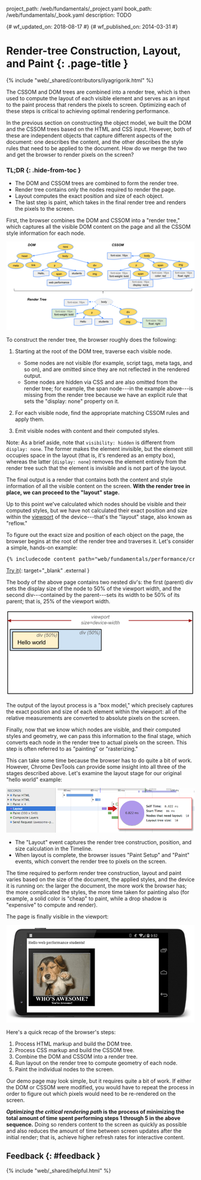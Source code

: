 project_path: /web/fundamentals/_project.yaml
book_path: /web/fundamentals/_book.yaml
description: TODO

{# wf_updated_on: 2018-08-17 #}
{# wf_published_on: 2014-03-31 #}

# Render-tree Construction, Layout, and Paint {: .page-title }

{% include "web/_shared/contributors/ilyagrigorik.html" %}

The CSSOM and DOM trees are combined into a render tree, which is then used 
to compute the layout of each visible element and serves as an input to the 
paint process that renders the pixels to screen. Optimizing each of these 
steps is critical to achieving optimal rendering performance.

In the previous section on constructing the object model, we built the DOM and
the CSSOM trees based on the HTML and CSS input. However, both of these are
independent objects that capture different aspects of the document: one
describes the content, and the other describes the style rules that need to be
applied to the document. How do we merge the two and get the browser to render
pixels on the screen?

### TL;DR {: .hide-from-toc }
- The DOM and CSSOM trees are combined to form the render tree.
- Render tree contains only the nodes required to render the page.
- Layout computes the exact position and size of each object.
- The last step is paint, which takes in the final render tree and renders the pixels to the screen.


First, the browser combines the DOM and CSSOM into a "render tree," which captures all the visible DOM content on the page and all the CSSOM style information for each node.

<img src="images/render-tree-construction.png" alt="DOM and CSSOM are combined to create the render tree" >

To construct the render tree, the browser roughly does the following:

1. Starting at the root of the DOM tree, traverse each visible node.

    * Some nodes are not visible (for example, script tags, meta tags, and so on), and are omitted since they are not reflected in the rendered output.
    * Some nodes are hidden via CSS and are also omitted from the render tree; for example, the span node---in the example above---is missing from the render tree because we have an explicit rule that sets the "display: none" property on it.

1. For each visible node, find the appropriate matching CSSOM rules and apply them.
1. Emit visible nodes with content and their computed styles.

Note: As a brief aside, note that `visibility: hidden` is different from `display: none`. The former makes the element invisible, but the element still occupies space in the layout (that is, it's rendered as an empty box), whereas the latter (`display: none`) removes the element entirely from the render tree such that the element is invisible and is not part of the layout.

The final output is a render that contains both the content and style information of all the visible content on the screen.  **With the render tree in place, we can proceed to the "layout" stage.**

Up to this point we've calculated which nodes should be visible and their computed styles, but we have not calculated their exact position and size within the [viewport](/web/fundamentals/design-and-ux/responsive/#set-the-viewport) of the device---that's the "layout" stage, also known as "reflow."

To figure out the exact size and position of each object on the page, the browser begins at the root of the render tree and traverses it. Let's consider a simple, hands-on example:

<pre class="prettyprint">
{% includecode content_path="web/fundamentals/performance/critical-rendering-path/_code/nested.html" region_tag="full" adjust_indentation="auto" %}
</pre>

[Try it](https://googlesamples.github.io/web-fundamentals/fundamentals/performance/critical-rendering-path/nested.html){: target="_blank" .external }

The body of the above page contains two nested div's: the first (parent) div sets the display size of the node to 50% of the viewport width, and the second div---contained by the parent---sets its width to be 50% of its parent; that is, 25% of the viewport width.

<img src="images/layout-viewport.png" alt="Calculating layout information" >

The output of the layout process is a "box model," which precisely captures the exact position and size of each element within the viewport: all of the relative measurements are converted to absolute pixels on the screen.

Finally, now that we know which nodes are visible, and their computed styles and geometry, we can pass this information to the final stage, which converts each node in the render tree to actual pixels on the screen. This step is often referred to as "painting" or "rasterizing."

This can take some time because the browser has to do quite a bit of work. However, Chrome DevTools can provide some insight into all three of the stages described above. Let's examine the layout stage for our original "hello world" example:

<img src="images/layout-timeline.png" alt="Measuring layout in DevTools" >

* The "Layout" event captures the render tree construction, position, and size calculation in the Timeline.
* When layout is complete, the browser issues "Paint Setup" and "Paint" events, which convert the render tree to pixels on the screen.

The time required to perform render tree construction, layout and paint varies based on the size of the document, the applied styles, and the device it is running on: the larger the document, the more work the browser has; the more complicated the styles, the more time taken for painting also (for example, a solid color is "cheap" to paint, while a drop shadow is "expensive" to compute and render).

The page is finally visible in the viewport:

<img src="images/device-dom-small.png" alt="Rendered Hello World page" >

Here's a quick recap of the browser's steps:

1. Process HTML markup and build the DOM tree.
1. Process CSS markup and build the CSSOM tree.
1. Combine the DOM and CSSOM into a render tree.
1. Run layout on the render tree to compute geometry of each node.
1. Paint the individual nodes to the screen.

Our demo page may look simple, but it requires quite a bit of work. If either the DOM or CSSOM were modified, you would have to repeat the process in order to figure out which pixels would need to be re-rendered on the screen.

**_Optimizing the critical rendering path_ is the process of minimizing the total amount of time spent performing steps 1 through 5 in the above sequence.** Doing so renders content to the screen as quickly as possible and also reduces the amount of time between screen updates after the initial render; that is, achieve higher refresh rates for interactive content.

## Feedback {: #feedback }

{% include "web/_shared/helpful.html" %}
